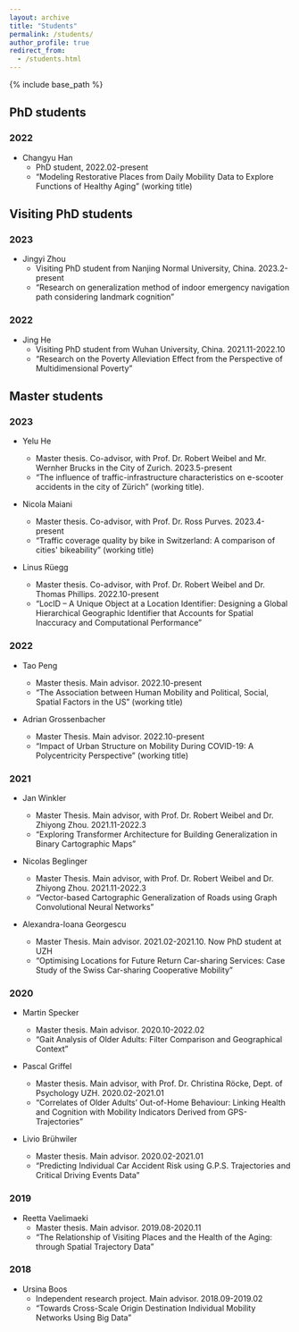 ```yaml
---
layout: archive
title: "Students"
permalink: /students/
author_profile: true
redirect_from:
  - /students.html
---
```


{% include base_path %}

## PhD students
### 2022
* Changyu Han
  * PhD student, 2022.02-present 
  * “Modeling Restorative Places from Daily Mobility Data to Explore Functions of Healthy Aging” (working title)

## Visiting PhD students
### 2023
* Jingyi Zhou
  * Visiting PhD student from Nanjing Normal University, China. 2023.2-present
  * “Research on generalization method of indoor emergency navigation path considering landmark cognition”

### 2022
* Jing He
  * Visiting PhD student from Wuhan University, China. 2021.11-2022.10
  * “Research on the Poverty Alleviation Effect from the Perspective of Multidimensional Poverty” 


## Master students
### 2023
* Yelu He
  * Master thesis. Co-advisor, with Prof. Dr. Robert Weibel and Mr. Wernher Brucks in the City of Zurich. 2023.5-present 
  * “The influence of traffic-infrastructure characteristics on e-scooter accidents in the city of Zürich” (working title). 

* Nicola Maiani
  * Master thesis. Co-advisor, with Prof. Dr. Ross Purves. 2023.4-present 
  * “Traffic coverage quality by bike in Switzerland: A comparison of cities' bikeability” (working title)

* Linus Rüegg
  *  Master thesis. Co-advisor, with Prof. Dr. Robert Weibel and Dr. Thomas Phillips. 2022.10-present 
  * “LocID – A Unique Object at a Location Identifier: Designing a Global Hierarchical Geographic Identifier that Accounts for Spatial Inaccuracy and Computational Performance”

### 2022
* Tao Peng
  * Master thesis. Main advisor. 2022.10-present 
  * “The Association between Human Mobility and Political, Social, Spatial Factors in the US” (working title)
    
* Adrian Grossenbacher
  * Master Thesis. Main advisor. 2022.10-present 
  * “Impact of Urban Structure on Mobility During COVID-19: A Polycentricity Perspective” (working title)

### 2021
* Jan Winkler
  * Master Thesis. Main advisor, with Prof. Dr. Robert Weibel and Dr. Zhiyong Zhou. 2021.11-2022.3
  * “Exploring Transformer Architecture for Building Generalization in Binary Cartographic Maps”

* Nicolas Beglinger
  * Master Thesis. Main advisor, with Prof. Dr. Robert Weibel and Dr. Zhiyong Zhou. 2021.11-2022.3 
  * “Vector-based Cartographic Generalization of Roads using Graph Convolutional Neural Networks”
    
* Alexandra-Ioana Georgescu
  * Master Thesis. Main advisor. 2021.02-2021.10. Now PhD student at UZH
  * “Optimising Locations for Future Return Car-sharing Services: Case Study of the Swiss Car-sharing Cooperative Mobility” 

### 2020
* Martin Specker
  * Master thesis. Main advisor. 2020.10-2022.02   
  * “Gait Analysis of Older Adults: Filter Comparison and Geographical Context”

* Pascal Griffel
  * Master thesis. Main advisor, with Prof. Dr. Christina Röcke, Dept. of Psychology UZH. 2020.02-2021.01 
  * “Correlates of Older Adults’ Out-of-Home Behaviour: Linking Health and Cognition with Mobility Indicators Derived from GPS-Trajectories”

* Livio Brühwiler
  * Master thesis. Main advisor. 2020.02-2021.01
  * “Predicting Individual Car Accident Risk using G.P.S. Trajectories and Critical Driving Events Data”

### 2019
* Reetta Vaelimaeki
  * Master thesis. Main advisor. 2019.08-2020.11   
  * “The Relationship of Visiting Places and the Health of the Aging: through Spatial Trajectory Data” 

### 2018
* Ursina Boos
  * Independent research project. Main advisor. 2018.09-2019.02 
  * “Towards Cross-Scale Origin Destination Individual Mobility Networks Using Big Data” 

